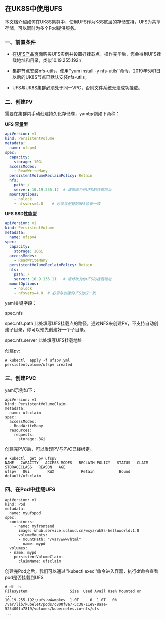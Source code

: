 
## 在UK8S中使用UFS


本文档介绍如何在UK8S集群中，使用UFS作为K8S底层的存储支持，UFS为共享存储，可以同时为多个Pod提供服务。

### 一、前置条件

* 在[UFS产品页面](https://console.ucloud.cn/ufs/ufs)购买UFS实例并设置好挂载点，操作完毕后，您会得到UFS挂载地址和目录，类似10.19.255.192:/

* 集群节点安装nfs-utils，使用''yum install -y nfs-utils''命令，2019年5月1日以后的UK8S节点已默认安装nfs-utils。

* UFS与UK8S集群必须处于同一VPC，否则文件系统无法成功挂载。


### 二、创建PV

需要在集群内手动创建持久化存储卷，yaml示例如下两种：

**UFS 容量型**

```yaml
apiVersion: v1
kind: PersistentVolume
metadata:
  name: ufspv4
spec:
  capacity:
    storage: 10Gi
  accessModes:
    - ReadWriteMany
  persistentVolumeReclaimPolicy: Retain
  nfs:
    path: /
    server: 10.19.255.12  # 请修改为你UFS的挂载地址
  mountOptions:
    - nolock
    - nfsvers=4.0    # 必须与创建的UFS协议一致
```

**UFS SSD性能型**

```yaml
apiVersion: v1
kind: PersistentVolume
metadata:
  name: ufspv4
spec:
  capacity:
    storage: 10Gi
  accessModes:
    - ReadWriteMany
  persistentVolumeReclaimPolicy: Retain
  nfs:
    path: /
    server: 10.9.136.11   # 请修改为你UFS的挂载地址
  mountOptions:
    - nolock
    - nfsvers=4.0  # 必须与创建的UFS协议一致
```


yaml关键字段：

spec.nfs    

spec.nfs.path  此处填写UFS挂载点的路径，通过NFS来创建PV，不支持自动创建子目录，你可以预先创建好一个子目录。

spec.nfs.server 此处填写UFS挂载地址


创建pv:

```
# kubectl  apply -f ufspv.yml 
persistentvolume/ufspv created

```

### 三、创建PVC

yaml示例如下：

```
apiVersion: v1
kind: PersistentVolumeClaim
metadata:
  name: ufsclaim
spec:
  accessModes:
  - ReadWriteMany
  resources:
    requests:
      storage: 8Gi
```

创建完PVC后，可以发现PV与PVC已经绑定。

```
# kubectl  get pv ufspv
NAME   CAPACITY   ACCESS MODES   RECLAIM POLICY   STATUS   CLAIM              STORAGECLASS   REASON   AGE
ufspv   8Gi        RWX            Retain           Bound    default/ufsclaim 
```

### 四、在Pod中挂载UFS

```
apiVersion: v1
kind: Pod
metadata:
  name: myufspod
spec:
  containers:
    - name: myfrontend
      image: uhub.service.ucloud.cn/wxyz/uk8s-helloworld:1.8
      volumeMounts:
      - mountPath: "/var/www/html"
        name: mypd
  volumes:
  - name: mypd
    persistentVolumeClaim:
      claimName: ufsclaim

```

创建完Pod之后，我们可以通过''kubectl exec''命令进入容器，执行df命令查看pod是否挂载到UFS

```
# df -h
Filesystem                   Size  Used Avail Use% Mounted on
...
10.19.255.192:/ufs-w4wmpkev  1.0T     0  1.0T   0% /var/lib/kubelet/pods/c800f8a7-5c38-11e9-8aae-525400fa7819/volumes/kubernetes.io~nfs/ufs
...

```
